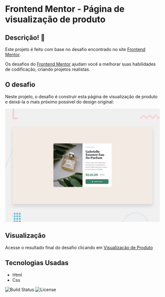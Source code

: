 # Frontend Mentor - Página de visualização de produto

## Descrição! 👋

Este projeto é feito com base no desafio encontrado no site [Frontend Mentor](https://www.frontendmentor.io).

Os desafios do [Frontend Mentor](https://www.frontendmentor.io) ajudam você a melhorar suas habilidades de codificação, criando projetos realistas.

## O desafio

Neste projeto, o desafio é construir esta página de visualização de produto e deixá-la o mais próximo possível do design original:

<img src="./design/desktop-preview.jpg" alt="Preview" width="600" />

## Visualização 
Acesse o resultado final do desafio clicando em [Visualização de Produto](https://front-end-mentor-visualizacao-de-pr.vercel.app)

## Tecnologias Usadas
- Html
- Css


![Build Status](https://img.shields.io/badge/build-passing-brightgreen)
![License](https://img.shields.io/badge/license-MIT-blue)

